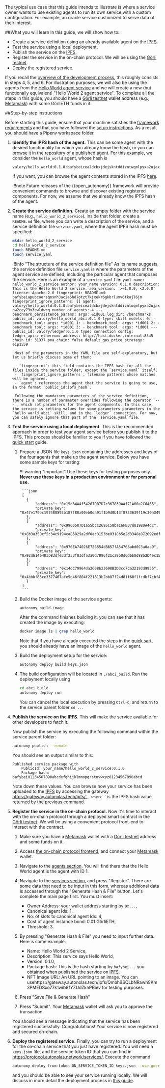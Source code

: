 The typical use case that this guide intends to illustrate is where a service owner wants to use existing agents to run its own service 
with a custom configuration. For example, an oracle service customized to serve data of their interest.


##What you will learn
In this guide, we will show how to:

  - Create a service definition using an already available agent on the  [IPFS](https://ipfs.io/).
  - Test the service using a local deployment.
  - Publish the service on the [IPFS](https://ipfs.io/).
  - Register the service in the on-chain protocol. We will be using the [Görli testnet](https://goerli.net/).
  - Deploy the registered service.

If you recall the [overview of the development process](./overview_of_the_development_process.md), this roughly consists in steps 4, 5, and 6. For illustration purposes, we will also be using the agents from the [Hello World agent service](../hello_world_agent_service.md) and we will create a new (but functionally equivalent) "Hello World 2 agent service". To complete all the steps in this guide, you should have a [Görli testnet](https://goerli.net/) wallet address (e.g., [Metamask](https://metamask.io/)) with some GörliETH funds in it.

##Step-by-step instructions

Before starting this guide, ensure that your machine satisfies the [framework requirements](./quick_start.md#requirements) and that
you have followed the [setup instructions](./quick_start.md#setup). As a result you should have a Pipenv workspace folder.

1. **Identify the IPFS hash of the agent.** This can be some agent with the desired functionality for which you already know the hash, or you can browse it in the repository of a published agent. For this example, we consider the `hello_world` agent, whose hash is

    ```
    valory/hello_world:0.1.0:bafybeicealdcbxjdejskntddizntwqmlpyxa2ujaxnw2cgy73x3swldwcq
    ```

    If you want, you can browse the agent contents stored in the IPFS [here](https://gateway.autonolas.tech/ipfs/bafybeicealdcbxjdejskntddizntwqmlpyxa2ujaxnw2cgy73x3swldwcq/hello_world/).

    !!!note
        Future releases of the {{open_autonomy}} framework will provide convenient commands to browse and discover existing registered components. For now, we assume that we already know the IPFS hash of the agent.

2. **Create the service definition.** Create an empty folder with the service name (e.g., `hello_world_2_service`). Inside that folder, create a `README.md` file, where you can write a description of the service, and a service definition file `service.yaml`, where the agent IPFS hash must be specified:

    ```bash
    mkdir hello_world_2_service
    cd hello_world_2_service
    touch README.md
    touch service.yaml
    ```

    !!!info "The structure of the service definition file"
        As its name suggests, the service definition file `service.yaml` is where
        the parameters of the agent service are defined, including the particular agent that composes the service. Here is an example of a `service.yaml` file:
        ```yaml
        name: hello_world_2_service
        author: your_name
        version: 0.1.0
        description: This is the Hello World 2 service.
        aea_version: '>=1.0.0, <2.0.0'
        license: Apache-2.0
        fingerprint:
          README.md: bafybeiapubcoersqnsnh3acia5hd7otzt7kjxekr6gkbrlumv6tkajl6jm
        fingerprint_ignore_patterns: []
        agent: valory/hello_world:0.1.0:bafybeicealdcbxjdejskntddizntwqmlpyxa2ujaxnw2cgy73x3swldwcq
        number_of_agents: 4
        ---
        benchmark_persistence_params:
          args: &id001
            log_dir: /benchmarks
        public_id: valory/hello_world_abci:0.1.0
        type: skill
        models:
          0:
          - benchmark_tool:
              args: *id001
          1:
          - benchmark_tool:
              args: *id001
          2:
          - benchmark_tool:
              args: *id001
          3:
          - benchmark_tool:
              args: *id001
        ---
        public_id: valory/ledger:0.1.0
        type: connection
        config:
          ledger_apis:
            ethereum:
              address: http://host.docker.internal:8545
              chain_id: 31337
              poa_chain: false
              default_gas_price_strategy: eip1559
        ```

        Most of the parameters in the YAML file are self-explanatory, but let us briefly discuss some of them:

        - `fingerprint`: this field contains the IPFS hash for all the files inside the service folder, except the `service.yaml` itself.
        - `fingerprint_ignore_patterns`: filename patterns whose matches will be ignored.
        - `agent`: references the agent that the service is going to use, in the format `public_id:ipfs_hash`.

        Following the mandatory parameters of the service definition, there is a number of parameter overrides following the operator `---`, which set parameters for the agent components. In this case, the service is setting values for some parameters parameters in the `hello_world_abci` skill, and in the `ledger` connection. For now, you can safely ignore that part of the `service.yaml`file.

3. **Test the service using a local deployment.** This is the recommended approach in order to test your agent service before you publish it to the IPFS. This process should be familiar to you if you have followed the [quick start](./quick_start.md) guide.

    1. Prepare a JSON file `keys.json` containing the addresses and keys of the four agents that make up the agent service. Below you have some sample keys for testing:

        !!! warning "Important"
            Use these keys for testing purposes only. **Never use these keys in a production environment or for personal use.**

            ```json
            [
              {
                  "address": "0x15d34AAf54267DB7D7c367839AAf71A00a2C6A65",
                  "private_key": "0x47e179ec197488593b187f80a00eb0da91f1b9d0b13f8733639f19c30a34926a"
              },
              {
                  "address": "0x9965507D1a55bcC2695C58ba16FB37d819B0A4dc",
                  "private_key": "0x8b3a350cf5c34c9194ca85829a2df0ec3153be0318b5e2d3348e872092edffba"
              },
              {
                  "address": "0x976EA74026E726554dB657fA54763abd0C3a0aa9",
                  "private_key": "0x92db14e403b83dfe3df233f83dfa3a0d7096f21ca9b0d6d6b8d88b2b4ec1564e"
              },
              {
                  "address": "0x14dC79964da2C08b23698B3D3cc7Ca32193d9955",
                  "private_key": "0x4bbbf85ce3377467afe5d46f804f221813b2bb87f24d81f60f1fcdbf7cbf4356"
              }
            ]
            ```


    2. Build the Docker image of the service agents:
        ```bash
        autonomy build-image
        ```
        After the command finishes building it, you can see that it has created the image by executing:
        ```bash
        docker image ls | grep hello_world
        ```

        Note that if you have already executed the steps in the [quick sart](./quick_start.md), you should already have an image of the `hello_world` agent.


    3. Build the deployment setup for the service:
        ```bash
        autonomy deploy build keys.json
        ```

    4. The build configuration will be located in `./abci_build`. Run the deployment locally using
        ```bash
        cd abci_build
        autonomy deploy run
        ```
        You can cancel the local execution by pressing `Ctrl-C`, and return to the service parent folder `cd ..`.



4. **Publish the service on the [IPFS](https://ipfs.io/).** This will make the service available for other developers to fetch it.

    Now publish the service by executing the following command within the service parent folder:

    ```bash
    autonomy publish --remote
    ```

    You should see an output similar to this:
    ```
    Published service package with
        PublicId: your_name/hello_world_2_service:0.1.0
        Package hash: bafybei01234567890abcdefghijklmnopqrstuvwxyz01234567890abcd
    ```
    Note down these values. You can browse how your service has been uploaded to the [IPFS](https://ipfs.io/)
    by accessing the gateway https://gateway.autonolas.tech/ipfs/`<hash>`, where `<hash>` is the IPFS hash value returned by the previous command.

5. **Register the service in the on-chain protocol.** Now it's time to interact with the on-chain protocol through a deployed smart contract in the [Görli testnet](https://goerli.net/). We will be using a convenient protocol front-end to interact with the contract.

    1. Make sure you have a [Metamask](https://metamask.io/) wallet with a [Görli testnet](https://goerli.net/) address and some funds on it.

    2. Access [the on-chain protocol frontend](https://protocol.autonolas.network/), and connect your [Metamask](https://metamask.io/) wallet.

    3. Navigate to the [agents section](https://protocol.autonolas.network/agents). You will find there that the Hello World agent is the agent with ID 1.

    4. Navigate to the [services section](https://protocol.autonolas.network/services), and press "Register". There are some data that need to be input in this form, whereas additional data is accessed through the "Generate Hash & File" button. Let's complete the main page first. You must insert:

        - Owner Address: your wallet address starting by `0x...`,
        - Canonical agent Ids: 1,
        - No. of slots to canonical agent Ids: 4,
        - Cost of agent instance bond: 0.01 GörliETH,
        - Threshold: 3.

    5. By pressing "Generate Hash & File" you need to input further data. Here is some example:

        - Name: Hello World 2 Service,
        - Description: This service says Hello World,
        - Version: 0.1.0,
        - Package hash: This is the hash starting by `bafybei...` you obtained when published the service on [IPFS](https://ipfs.io/).
        - NFT Image URL: An URL pointing to an image. You can usehttps://gateway.autonolas.tech/ipfs/Qmbh9SQLbNRawh9Km3PMEDSxo77k1wib8fYZUdZkhPBiev for testing purposes.


    6. Press "Save File & Generate Hash"
    7. Press "Submit". Your  [Metamask](https://metamask.io/) wallet will ask you to approve the transaction.


    You should see a message indicating that the service has been registered successfully. Congratulations! Your service is now registered and secured on-chain.

6. **Deploy the registered service.** Finally, you can try to run a deployment for the on-chain service that you just have registered. You will need a `keys.json` file, and the service token ID that you can find in
https://protocol.autonolas.network/services/. Execute the command

    ```bash
    autonomy deploy from-token ON_SERVICE_TOKEN_ID keys.json --use-goerli
    ```
    and you should be able to see your service running locally. We will discuss in more detail the deployment process in [this guide](./deploy_service.md).
